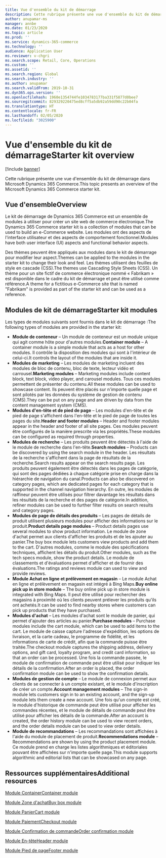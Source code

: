 ```yaml
---
title: Vue d'ensemble du kit de démarrage
description: Cette rubrique présente une vue d'ensemble du kit de démarrage dans Microsoft Dynamics 365 Commerce.
author: anupamar-ms
manager: annbe
ms.date: 01/23/2020
ms.topic: article
ms.prod: ''
ms.service: dynamics-365-commerce
ms.technology: ''
audience: Application User
ms.reviewer: v-chgri
ms.search.scope: Retail, Core, Operations
ms.custom: ''
ms.assetid: ''
ms.search.region: Global
ms.search.industry: ''
ms.author: anupamar
ms.search.validFrom: 2019-10-31
ms.dyn365.ops.version: ''
ms.openlocfilehash: 1960e1354744fe1034783177ba331f5877d0bee7
ms.sourcegitcommit: 829329220475ed8cff5a5db92a59dd90c22b04fa
ms.translationtype: HT
ms.contentlocale: fr-FR
ms.lasthandoff: 02/05/2020
ms.locfileid: "3025900"
---
```

# <a name="starter-kit-overview"></a><span data-ttu-id="c618c-103">Vue d'ensemble du kit de démarrage</span><span class="sxs-lookup"><span data-stu-id="c618c-103">Starter kit overview</span></span>


[!include [banner](includes/banner.md)]

<span data-ttu-id="c618c-104">Cette rubrique présente une vue d'ensemble du kit de démarrage dans Microsoft Dynamics 365 Commerce.</span><span class="sxs-lookup"><span data-stu-id="c618c-104">This topic presents an overview of the Microsoft Dynamics 365 Commerce starter kit.</span></span>

## <a name="overview"></a><span data-ttu-id="c618c-105">Vue d'ensemble</span><span class="sxs-lookup"><span data-stu-id="c618c-105">Overview</span></span>

<span data-ttu-id="c618c-106">Le kit de démarrage de Dynamics 365 Commerce est un ensemble de modules à utiliser pour créer un site web de commerce électronique.</span><span class="sxs-lookup"><span data-stu-id="c618c-106">The Dynamics 365 Commerce starter kit is a collection of modules that can be used to build an e-Commerce website.</span></span> <span data-ttu-id="c618c-107">Les modules ont des aspects de l'interface utilisateur et des aspects de comportement fonctionnel.</span><span class="sxs-lookup"><span data-stu-id="c618c-107">Modules have both user interface (UI) aspects and functional behavior aspects.</span></span>

<span data-ttu-id="c618c-108">Des thèmes peuvent être appliqués aux modules dans le kit de démarrage pour modifier leur aspect.</span><span class="sxs-lookup"><span data-stu-id="c618c-108">Themes can be applied to the modules in the starter kit to change their look and feel.</span></span> <span data-ttu-id="c618c-109">Les thèmes utilisent des feuilles de style en cascade (CSS).</span><span class="sxs-lookup"><span data-stu-id="c618c-109">The themes use Cascading Style Sheets (CSS).</span></span> <span data-ttu-id="c618c-110">Un thème pour un site fictif de commerce électronique nommé « Fabrikam » est disponible dans le cadre du kit de démarrage et peut être utilisé comme référence.</span><span class="sxs-lookup"><span data-stu-id="c618c-110">A theme for a fictitious e-Commerce site that is named "Fabrikam" is provided as part of the starter kit and can be used as a reference.</span></span>

## <a name="starter-kit-modules"></a><span data-ttu-id="c618c-111">Modules de kit de démarrage</span><span class="sxs-lookup"><span data-stu-id="c618c-111">Starter kit modules</span></span>

<span data-ttu-id="c618c-112">Les types de modules suivants sont fournis dans le kit de démarrage :</span><span class="sxs-lookup"><span data-stu-id="c618c-112">The following types of modules are provided in the starter kit:</span></span>

- <span data-ttu-id="c618c-113">**Module de conteneur** – Un module de conteneur est un module unique qui agit comme hôte pour d'autres modules.</span><span class="sxs-lookup"><span data-stu-id="c618c-113">**Container module** – A container module is a simple module that acts as a host for other modules.</span></span> <span data-ttu-id="c618c-114">Il contrôle la disposition des modules qui sont à l'intérieur de celui-ci.</span><span class="sxs-lookup"><span data-stu-id="c618c-114">It controls the layout of the modules that are inside it.</span></span>
- <span data-ttu-id="c618c-115">**Modules de marketing** – Les modules de marketing incluent des modules de bloc de contenu, bloc de texte, lecteur vidéo et carrousel.</span><span class="sxs-lookup"><span data-stu-id="c618c-115">**Marketing modules** – Marketing modules include content block, text block, video player, and carousel modules.</span></span> <span data-ttu-id="c618c-116">Tous ces modules permettent de présenter du contenu.</span><span class="sxs-lookup"><span data-stu-id="c618c-116">All these modules can be used to showcase content.</span></span> <span data-ttu-id="c618c-117">Ils peuvent être placés sur n'importe quelle page et sont pilotés par les données du système de gestion de contenu (CMS).</span><span class="sxs-lookup"><span data-stu-id="c618c-117">They can be put on any page and are driven by data from the content management system (CMS).</span></span>
- <span data-ttu-id="c618c-118">**Modules d'en-tête et de pied de page** – Les modules d'en-tête et de pied de page s'affichent dans l'en-tête et le pied de page de toutes les pages du site.</span><span class="sxs-lookup"><span data-stu-id="c618c-118">**Header and footer modules** – Header and footer modules appear in the header and footer of all site pages.</span></span> <span data-ttu-id="c618c-119">Ces modules peuvent être configurés de la manière prescrite via les propriétés.</span><span class="sxs-lookup"><span data-stu-id="c618c-119">These modules can be configured as required through properties.</span></span>
- <span data-ttu-id="c618c-120">**Modules de recherche** – Les produits peuvent être détectés à l'aide de le module de recherche dans l'en-tête.</span><span class="sxs-lookup"><span data-stu-id="c618c-120">**Search modules** – Products can be discovered by using the search module in the header.</span></span> <span data-ttu-id="c618c-121">Les résultats de la recherche s'affichent dans la page de résultats de la recherche.</span><span class="sxs-lookup"><span data-stu-id="c618c-121">Search results appear on the search results page.</span></span> <span data-ttu-id="c618c-122">Les produits peuvent également être détectés dans les pages de catégorie, qui sont des pages dédiées à chaque catégorie prise en charge dans la hiérarchie de navigation du canal.</span><span class="sxs-lookup"><span data-stu-id="c618c-122">Products can also be discovered on category pages, which are dedicated pages for each category that is supported in the channel navigation hierarchy.</span></span> <span data-ttu-id="c618c-123">En outre, les modules de raffineur peuvent être utilisés pour filtrer davantage les résultats dans les résultats de la recherche et des pages de catégorie.</span><span class="sxs-lookup"><span data-stu-id="c618c-123">In addition, refiner modules can be used to further filter results on search results and category pages.</span></span>
- <span data-ttu-id="c618c-124">**Modules de page de détails des produits** – Les pages de détails de produit utilisent plusieurs modules pour afficher des informations sur le produit.</span><span class="sxs-lookup"><span data-stu-id="c618c-124">**Product details page modules** – Product details pages use several modules to show product information.</span></span> <span data-ttu-id="c618c-125">Le module de zone d'achat permet aux clients d'afficher les produits et de les ajouter au panier.</span><span class="sxs-lookup"><span data-stu-id="c618c-125">The buy box module lets customers view products and add them to the cart.</span></span> <span data-ttu-id="c618c-126">D'autres modules, comme le module des spécifications techniques, affichent les détails du produit.</span><span class="sxs-lookup"><span data-stu-id="c618c-126">Other modules, such as the tech specs module, show the product details.</span></span> <span data-ttu-id="c618c-127">Le module de classements et d'évaluations permet d'afficher et de fournir des évaluations.</span><span class="sxs-lookup"><span data-stu-id="c618c-127">The ratings and reviews module can used to view and provide reviews.</span></span>
- <span data-ttu-id="c618c-128">**Module Achat en ligne et prélèvement en magasin** – Le module Achat en ligne et prélèvement en magasin est intégré à Bing Maps.</span><span class="sxs-lookup"><span data-stu-id="c618c-128">**Buy online pick up in store module** – The buy online pick up in store module is integrated with Bing Maps.</span></span> <span data-ttu-id="c618c-129">Il peut être utilisé pour rechercher des magasins à proximité où les clients peuvent prélever les produits qu'ils ont achetés.</span><span class="sxs-lookup"><span data-stu-id="c618c-129">It can be used to find nearby stores where customers can pick up products that they have purchased.</span></span>
- <span data-ttu-id="c618c-130">**Modules d'achat** – Les modules d'achat sont le module de panier, qui permet d'ajouter des articles au panier.</span><span class="sxs-lookup"><span data-stu-id="c618c-130">**Purchase modules** – Purchase modules include the cart module, which can be used to add items to the cart.</span></span> <span data-ttu-id="c618c-131">Le module de caisse capture l'adresse d'expédition, les options de livraison, et la carte cadeau, le programme de fidélité, et les informations de carte de crédit, afin que la commande puisse être traitée.</span><span class="sxs-lookup"><span data-stu-id="c618c-131">The checkout module captures the shipping address, delivery options, and gift card, loyalty program, and credit card information, so that an order can be processed.</span></span> <span data-ttu-id="c618c-132">Une fois la commande passée, le module de confirmation de commande peut être utilisé pour indiquer les détails de la confirmation.</span><span class="sxs-lookup"><span data-stu-id="c618c-132">After an order is placed, the order confirmation module can be used to show the confirmation details.</span></span>
- <span data-ttu-id="c618c-133">**Modules de gestion de compte** – Le module de connexion permet aux clients de se connecter à un compte existant, et le module d'inscription de créer un compte.</span><span class="sxs-lookup"><span data-stu-id="c618c-133">**Account management modules** – The sign-in module lets customers sign in to an existing account, and the sign-up module lets them create a new account.</span></span> <span data-ttu-id="c618c-134">Une fois qu'un compte est créé, le module d'historique de commande peut être utilisé pour afficher les commandes récentes, et le module de détails de commande peut être utilisé pour afficher les détails de la commande.</span><span class="sxs-lookup"><span data-stu-id="c618c-134">After an account is created, the order history module can be used to view recent orders, and the order details module can be used to view order details.</span></span>
- <span data-ttu-id="c618c-135">**Module de recommandations** – Les recommandations sont affichées à l'aide du module de placement de produit.</span><span class="sxs-lookup"><span data-stu-id="c618c-135">**Recommendations module** – Recommendations are shown by using the product placement module.</span></span> <span data-ttu-id="c618c-136">Ce module prend en charge les listes algorithmiques et éditoriales pouvant être affichées sur n'importe quelle page.</span><span class="sxs-lookup"><span data-stu-id="c618c-136">This module supports algorithmic and editorial lists that can be showcased on any page.</span></span>

## <a name="additional-resources"></a><span data-ttu-id="c618c-137">Ressources supplémentaires</span><span class="sxs-lookup"><span data-stu-id="c618c-137">Additional resources</span></span>

[<span data-ttu-id="c618c-138">Module Container</span><span class="sxs-lookup"><span data-stu-id="c618c-138">Container module</span></span>](add-container-module.md)

[<span data-ttu-id="c618c-139">Module Zone d'achat</span><span class="sxs-lookup"><span data-stu-id="c618c-139">Buy box module</span></span>](add-buy-box.md)

[<span data-ttu-id="c618c-140">Module Panier</span><span class="sxs-lookup"><span data-stu-id="c618c-140">Cart module</span></span>](add-cart-module.md)

[<span data-ttu-id="c618c-141">Module Paiement</span><span class="sxs-lookup"><span data-stu-id="c618c-141">Checkout module</span></span>](add-checkout-module.md)

[<span data-ttu-id="c618c-142">Module Confirmation de commande</span><span class="sxs-lookup"><span data-stu-id="c618c-142">Order confirmation module</span></span>](order-confirmation-module.md)

[<span data-ttu-id="c618c-143">Module En-tête</span><span class="sxs-lookup"><span data-stu-id="c618c-143">Header module</span></span>](author-header-module.md)

[<span data-ttu-id="c618c-144">Module Pied de page</span><span class="sxs-lookup"><span data-stu-id="c618c-144">Footer module</span></span>](author-footer-module.md)
